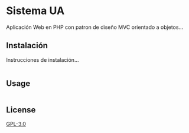 # Sistema UA

Aplicación Web en PHP con patron de diseño MVC orientado a objetos...

## Instalación

Instrucciones de instalación...

```bash

```

## Usage

```php

```

## License
[GPL-3.0](https://www.fsf.org/)